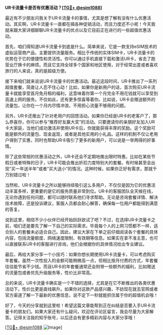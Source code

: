 **UR卡流量卡是否有优惠活动？[[TG💪+ @esim1088](https://t.me/s/esim1088)]**

最近有不少朋友问我关于UR卡流量卡的事情，尤其是想了解有没有什么优惠活动。其实啊，UR卡流量卡一直都在搞各种促销活动，而且力度还不小呢！今天我就来跟大家详细聊聊UR卡流量卡的优点以及它目前正在进行的一些超值优惠活动。

首先，咱们得知道UR卡流量卡到底是什么。简单来说，它是一款支持eSIM技术的虚拟运营商产品，主要提供流量服务。相比于传统的实体SIM卡，UR卡流量卡的优势在于它的便捷性和灵活性。你可以通过手机直接下载和激活UR卡，省去了跑营业厅换卡的麻烦。而且它支持全球多个国家和地区使用，对于经常出差或者喜欢旅行的人来说，真的是超级方便。

接下来咱们就来说说UR卡流量卡的优惠活动。最近这段时间，UR卡推出了一系列超值套餐，简直让人忍不住心动！比如，如果你是新用户的话，首次购买UR卡流量卡就能享受首月免月租的福利，这意味着你第一个月完全不用花钱就可以享受到高速上网的服务。不仅如此，还有更多惊喜等着你。比如说，UR卡会赠送额外的流量包，让你在一个月内尽情冲浪，不用担心流量不够用的问题。

另外，UR卡还推出了针对老用户的回馈活动。如果你已经是UR卡的老客户了，那么恭喜你，你可以参与“推荐好友赢大奖”的活动。只要邀请你的亲朋好友加入UR卡大家庭，当他们成功激活并使用UR卡后，你就能获得丰厚的奖励。这个奖励可能是额外的流量包、现金返现，或者是其他实用的小礼品。这样的机制不仅让老用户得到了实惠，同时也帮助UR卡吸引了更多的新用户，可以说是一举两得的好事情。

除了这些常规的优惠活动之外，UR卡还会不定期地推出限时特惠。比如在某些节假日或者特殊的日子，UR卡可能会推出折扣力度特别大的套餐。有时候甚至会出现“买一年送半年”或者“买大送小”的情况。这种时候，如果你正好有需求，那就千万别错过啦！

当然啦，UR卡流量卡之所以能够持续吸引这么多用户，不仅仅是因为它的优惠活动丰富多样，更重要的是它的服务质量非常到位。UR卡的客服团队全天候在线，无论你遇到任何问题，都可以随时联系他们寻求帮助。无论是咨询套餐详情、解决技术故障，还是投诉建议，客服人员都会耐心解答，确保每一位用户都能得到满意的答复。

说到这里，相信不少小伙伴已经开始跃跃欲试了吧？不过，在选择UR卡流量卡之前，咱们还是要先了解一下自己的实际需求。毕竟每个人的上网习惯都不一样，适合别人的套餐未必适合自己。因此，建议大家在下单之前仔细阅读各个套餐的具体内容，包括流量额度、网络速度限制、有效期等信息。如果实在拿不准主意，也可以直接联系UR卡的客服进行咨询，他们会根据你的具体情况给出专业建议。

最后，再给大家分享一个小技巧：如果你想长期使用UR卡流量卡，可以考虑购买年套餐。虽然一次性投入的金额可能稍微高一点，但相比按月付费的方式，年套餐往往能节省不少钱。而且UR卡的年套餐通常还会附带一些额外的福利，比如赠送的流量包或者优先升级服务等，性价比非常高。

总的来说，UR卡流量卡确实是一个不错的选择，尤其是在它不断推出的各类优惠活动下，性价比更是直线飙升。如果你对这款产品感兴趣，不妨现在就去官网或者官方渠道了解一下最新的优惠信息，说不定下一秒就能抓住属于你的超值机会哦！

好了，今天的分享就到这里啦！希望这篇文章能帮到正在纠结是否要入手UR卡流量卡的朋友们。如果大家还有什么疑问，欢迎在评论区留言，我会尽量为大家解答。记得关注我的知乎账号，以后还会有更多精彩内容与大家分享哦！

[[TG💪+ @esim1088](https://t.me/s/esim1088) ![Image](https://i.postimg.cc/4NQfJmqS/Snipaste-2025-05-13-00-14-12.png)]